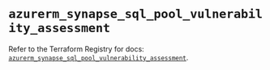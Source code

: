 # `azurerm_synapse_sql_pool_vulnerability_assessment`

Refer to the Terraform Registry for docs: [`azurerm_synapse_sql_pool_vulnerability_assessment`](https://registry.terraform.io/providers/hashicorp/azurerm/3.113.0/docs/resources/synapse_sql_pool_vulnerability_assessment).
